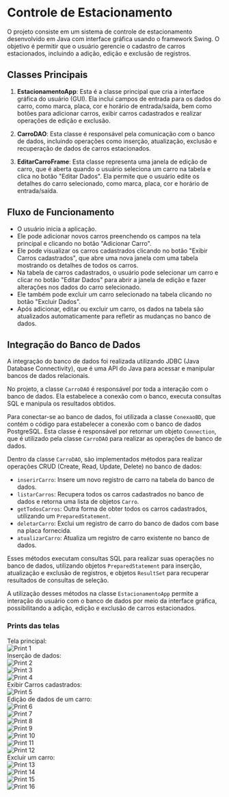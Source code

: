 # Controle de Estacionamento

O projeto consiste em um sistema de controle de estacionamento desenvolvido em Java com interface gráfica usando o framework Swing. O objetivo é permitir que o usuário gerencie o cadastro de carros estacionados, incluindo a adição, edição e exclusão de registros.

## Classes Principais

1. **EstacionamentoApp**: Esta é a classe principal que cria a interface gráfica do usuário (GUI). Ela inclui campos de entrada para os dados do carro, como marca, placa, cor e horário de entrada/saída, bem como botões para adicionar carros, exibir carros cadastrados e realizar operações de edição e exclusão.

2. **CarroDAO**: Esta classe é responsável pela comunicação com o banco de dados, incluindo operações como inserção, atualização, exclusão e recuperação de dados de carros estacionados.

3. **EditarCarroFrame**: Esta classe representa uma janela de edição de carro, que é aberta quando o usuário seleciona um carro na tabela e clica no botão "Editar Dados". Ela permite que o usuário edite os detalhes do carro selecionado, como marca, placa, cor e horário de entrada/saída.

## Fluxo de Funcionamento

- O usuário inicia a aplicação.
- Ele pode adicionar novos carros preenchendo os campos na tela principal e clicando no botão "Adicionar Carro".
- Ele pode visualizar os carros cadastrados clicando no botão "Exibir Carros cadastrados", que abre uma nova janela com uma tabela mostrando os detalhes de todos os carros.
- Na tabela de carros cadastrados, o usuário pode selecionar um carro e clicar no botão "Editar Dados" para abrir a janela de edição e fazer alterações nos dados do carro selecionado.
- Ele também pode excluir um carro selecionado na tabela clicando no botão "Excluir Dados".
- Após adicionar, editar ou excluir um carro, os dados na tabela são atualizados automaticamente para refletir as mudanças no banco de dados.

## Integração do Banco de Dados

A integração do banco de dados foi realizada utilizando JDBC (Java Database Connectivity), que é uma API do Java para acessar e manipular bancos de dados relacionais.

No projeto, a classe `CarroDAO` é responsável por toda a interação com o banco de dados. Ela estabelece a conexão com o banco, executa consultas SQL e manipula os resultados obtidos.

Para conectar-se ao banco de dados, foi utilizada a classe `ConexaoBD`, que contém o código para estabelecer a conexão com o banco de dados PostgreSQL. Esta classe é responsável por retornar um objeto `Connection`, que é utilizado pela classe `CarroDAO` para realizar as operações de banco de dados.

Dentro da classe `CarroDAO`, são implementados métodos para realizar operações CRUD (Create, Read, Update, Delete) no banco de dados:

- `inserirCarro`: Insere um novo registro de carro na tabela do banco de dados.
- `listarCarros`: Recupera todos os carros cadastrados no banco de dados e retorna uma lista de objetos `Carro`.
- `getTodosCarros`: Outra forma de obter todos os carros cadastrados, utilizando um `PreparedStatement`.
- `deletarCarro`: Exclui um registro de carro do banco de dados com base na placa fornecida.
- `atualizarCarro`: Atualiza um registro de carro existente no banco de dados.

Esses métodos executam consultas SQL para realizar suas operações no banco de dados, utilizando objetos `PreparedStatement` para inserção, atualização e exclusão de registros, e objetos `ResultSet` para recuperar resultados de consultas de seleção.

A utilização desses métodos na classe `EstacionamentoApp` permite a interação do usuário com o banco de dados por meio da interface gráfica, possibilitando a adição, edição e exclusão de carros estacionados.

### Prints das telas

Tela principal: <br>
![Print 1](./prints/01.png) <br>
Inserção de dados: <br>
![Print 2](./prints/02.png) <br>
![Print 3](./prints/03.png) <br>
![Print 4](./prints/04.png) <br>
Exibir Carros cadastrados: <br>
![Print 5](./prints/05.png) <br>
Edição de dados de um carro: <br>
![Print 6](./prints/06.png) <br>
![Print 7](./prints/07.png) <br>
![Print 8](./prints/08.png) <br>
![Print 9](./prints/09.png) <br>
![Print 10](./prints/10.png) <br>
![Print 11](./prints/11.png) <br>
![Print 12](./prints/12.png) <br>
Excluir um carro: <br>
![Print 13](./prints/13.png) <br>
![Print 14](./prints/14.png) <br>
![Print 15](./prints/15.png) <br>
![Print 16](./prints/16.png) <br>
